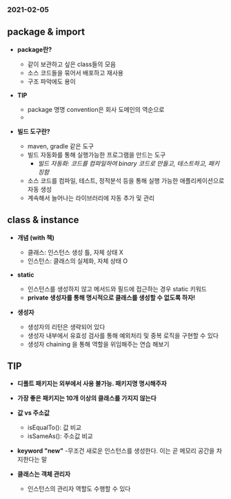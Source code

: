 ### 2021-02-05

## __package & import__
- __package란?__
    - 같이 보관하고 싶은 class들의 모음
    - 소스 코드들을 묶어서 배포하고 재사용
    - 구조 파악에도 용이

- __TIP__
    - package 명명 convention은 회사 도메인의 역순으로
    - 

- __빌드 도구란?__
    - maven, gradle 같은 도구
    - 빌드 자동화를 통해 실행가능한 프로그램을 만드는 도구
        - *빌드 자동화: 코드를 컴파일하여 binary 코드로 만들고, 테스트하고, 패키징함*
    - 소스 코드를 컴파일, 테스트, 정적분석 등을 통해 실행 가능한 애플리케이션으로 자동 생성
    - 계속해서 늘어나는 라이브러리에 자동 추가 및 관리

## __class & instance__
- __개념 (with 책)__
    - 클래스: 인스턴스 생성 틀, 자체 상태 X
    - 인스턴스: 클래스의 실체화, 자체 상태 O

- __static__
    - 인스턴스를 생성하지 않고 메서드와 필드에 접근하는 경우 static 키워드
    - __private 생성자를 통해 명시적으로 클래스를 생성할 수 없도록 하자!__

- __생성자__
    - 생성자의 리턴은 생략되어 있다
    - 생성자 내부에서 유효성 검사를 통해 예외처리 및 중복 로직을 구현할 수 있다
    - 생성자 chaining 을 통해 역할을 위임해주는 연습 해보기
    
## __TIP__
- __디폴트 패키지는 외부에서 사용 불가능. 패키지명 명시해주자__

- __가장 좋은 패키지는 10개 이상의 클래스를 가지지 않는다__

- __값 vs 주소값__
    - isEqualTo(): 값 비교
    - isSameAs(): 주소값 비교

- __keyword "new"__
    -무조건 새로운 인스턴스를 생성한다. 이는 곧 메모리 공간을 차지한다는 말

- __클래스는 객체 관리자__
    - 인스턴스의 관리자 역할도 수행할 수 있다
